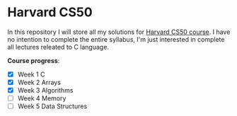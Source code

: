 # Harvard CS50

In this repository I will store all my solutions for [Harvard CS50 course](https://www.edx.org/course/introduction-computer-science-harvardx-cs50x). I have no intention to complete the entire syllabus, I'm just interested in complete all lectures releated to C language.

**Course progress**:

- [x] Week 1 C  
- [x] Week 2 Arrays  
- [x] Week 3 Algorithms  
- [ ] Week 4 Memory  
- [ ] Week 5 Data Structures
